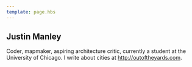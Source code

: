 ```yaml
---
template: page.hbs
---
```


## Justin Manley ##

Coder, mapmaker, aspiring architecture critic, currently a student at the University of Chicago. I write about cities at http://outoftheyards.com.